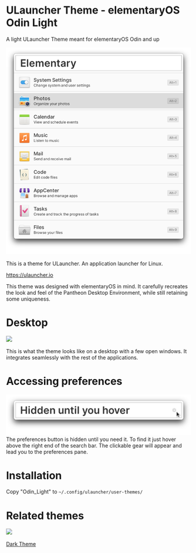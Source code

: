# ULauncher Theme - elementaryOS Odin Light

A light ULauncher Theme meant for elementaryOS Odin and up

<img src="https://github.com/heidefinnischen/ULauncher-elementary_Light_Theme/blob/main/Resources/preview.png" width="600" />

This is a theme for ULauncher. An application launcher for Linux. 

https://ulauncher.io

This theme was designed with elementaryOS in mind. It carefully recreates the look and feel of the Pantheon Desktop Environment, while still retaining some uniqueness.

# Desktop

<img src="https://github.com/heidefinnischen/ULauncher-elementary_Light_Theme/blob/main/Resources/desktop-light.png"/>

This is what the theme looks like on a desktop with a few open windows. It integrates seamlessly with the rest of the applications.

# Accessing preferences

<img src="https://github.com/heidefinnischen/ULauncher-elementary_Light_Theme/blob/main/Resources/hidden_preferences.png" width="600" />
The preferences button is hidden until you need it. To find it just hover above the right end of the search bar. The clickable gear will appear and lead you to the preferences pane.

# Installation

Copy "Odin_Light" to  `~/.config/ulauncher/user-themes/`

# Related themes

<a href="https://github.com/heidefinnischen/ULauncher-elementary_Dark_Theme">
<img src="https://github.com/heidefinnischen/ULauncher-elementary_Dark_Theme/blob/main/Resources/preview.png" width="300"/> 
</a>

<br>

<a href="https://github.com/heidefinnischen/ULauncher-elementary_Dark_Theme"> Dark Theme </a>
